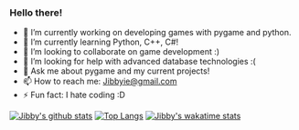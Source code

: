### Hello there!

- 🔭 I’m currently working on developing games with pygame and python.
- 🌱 I’m currently learning Python, C++, C#!
- 👯 I’m looking to collaborate on game development :)
- 🤔 I’m looking for help with advanced database technologies :(
- 💬 Ask me about pygame and my current projects!
- 📫 How to reach me: Jibbyie@gmail.com
- ⚡ Fun fact: I hate coding :D

[![Jibby's github stats](https://github-readme-stats.vercel.app/api?username=Jibbyie&show_icons=true&theme=radical)](https://github.com/Jibbyie/github-readme-stats)
[![Top Langs](https://github-readme-stats.vercel.app/api/top-langs/?username=Jibbyie&layout=compact&show_icons=true&theme=radical)](https://github.com/Jibbyie/github-readme-stats)
[![Jibby's wakatime stats](https://github-readme-stats.vercel.app/api/wakatime?username=Jibbyie&show_icons=true&theme=radical)](https://github.com/Jibbyie/github-readme-stats)
